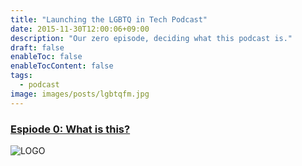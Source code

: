 ```yaml
---
title: "Launching the LGBTQ in Tech Podcast"
date: 2015-11-30T12:00:06+09:00
description: "Our zero episode, deciding what this podcast is."
draft: false
enableToc: false
enableTocContent: false
tags:
  - podcast
image: images/posts/lgbtqfm.jpg
---
```


### [Espiode 0: What is this?](http://lgbtq.fm/0/)

![LOGO](/images/posts/lgbtqfm.jpg)
